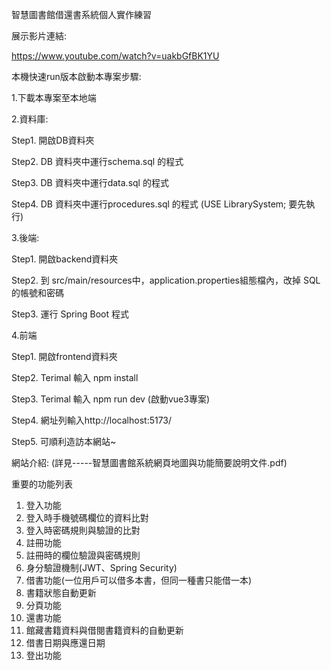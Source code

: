 智慧圖書館借還書系統個人實作練習

展示影片連結:

https://www.youtube.com/watch?v=uakbGfBK1YU

本機快速run版本啟動本專案步驟:

1.下載本專案至本地端

2.資料庫: 

Step1. 開啟DB資料夾

Step2. DB 資料夾中運行schema.sql 的程式 

Step3. DB 資料夾中運行data.sql 的程式 

Step4. DB 資料夾中運行procedures.sql 的程式 (USE LibrarySystem; 要先執行) 

3.後端:

Step1. 開啟backend資料夾

Step2. 到 src/main/resources中，application.properties組態檔內，改掉 SQL 的帳號和密碼 

Step3. 運行 Spring Boot 程式 

4.前端 

Step1. 開啟frontend資料夾

Step2. Terimal 輸入 npm install 

Step3. Terimal 輸入 npm run dev (啟動vue3專案) 

Step4. 網址列輸入http://localhost:5173/

Step5. 可順利造訪本網站~

網站介紹: (詳見-----智慧圖書館系統網頁地圖與功能簡要說明文件.pdf)

重要的功能列表 

1. 登入功能 
2. 登入時手機號碼欄位的資料比對 
3. 登入時密碼規則與驗證的比對 
4. 註冊功能 
5. 註冊時的欄位驗證與密碼規則 
6. 身分驗證機制(JWT、Spring Security) 
7. 借書功能(一位用戶可以借多本書，但同一種書只能借一本) 
8. 書籍狀態自動更新 
9. 分頁功能 
10. 還書功能 
11. 館藏書籍資料與借閱書籍資料的自動更新 
12. 借書日期與應還日期 
13. 登出功能
